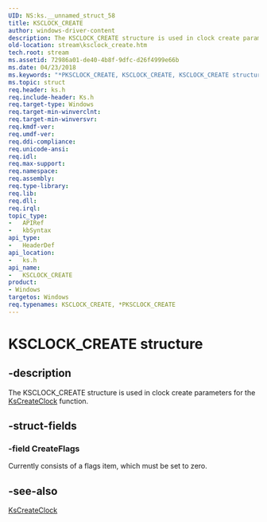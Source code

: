 ```yaml
---
UID: NS:ks.__unnamed_struct_58
title: KSCLOCK_CREATE
author: windows-driver-content
description: The KSCLOCK_CREATE structure is used in clock create parameters for the KsCreateClock function.
old-location: stream\ksclock_create.htm
tech.root: stream
ms.assetid: 72986a01-de40-4b8f-9dfc-d26f4999e66b
ms.date: 04/23/2018
ms.keywords: "*PKSCLOCK_CREATE, KSCLOCK_CREATE, KSCLOCK_CREATE structure [Streaming Media Devices], PKSCLOCK_CREATE, PKSCLOCK_CREATE structure pointer [Streaming Media Devices], ks-struct_8202019a-97e5-4d76-9594-93189e3c1c30.xml, ks/KSCLOCK_CREATE, ks/PKSCLOCK_CREATE, stream.ksclock_create"
ms.topic: struct
req.header: ks.h
req.include-header: Ks.h
req.target-type: Windows
req.target-min-winverclnt: 
req.target-min-winversvr: 
req.kmdf-ver: 
req.umdf-ver: 
req.ddi-compliance: 
req.unicode-ansi: 
req.idl: 
req.max-support: 
req.namespace: 
req.assembly: 
req.type-library: 
req.lib: 
req.dll: 
req.irql: 
topic_type:
-	APIRef
-	kbSyntax
api_type:
-	HeaderDef
api_location:
-	ks.h
api_name:
-	KSCLOCK_CREATE
product:
- Windows
targetos: Windows
req.typenames: KSCLOCK_CREATE, *PKSCLOCK_CREATE
---
```


# KSCLOCK_CREATE structure


## -description


The KSCLOCK_CREATE structure is used in clock create parameters for the <a href="https://msdn.microsoft.com/library/windows/hardware/ff561637">KsCreateClock</a> function.


## -struct-fields




### -field CreateFlags

Currently consists of a flags item, which must be set to zero.


## -see-also




<a href="https://msdn.microsoft.com/library/windows/hardware/ff561637">KsCreateClock</a>
 

 

